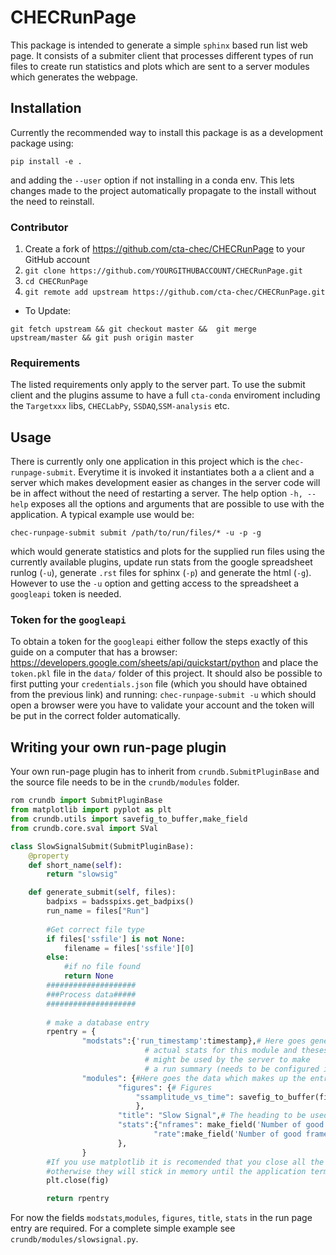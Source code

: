 # CHECRunPage
This package is intended to generate a simple `sphinx` based run list web page. It consists of a submiter client that processes different types of run files to create run statistics and plots which are sent to a server modules which generates the webpage. 

## Installation
Currently the recommended way to install this package is as a development package using:

`pip install -e .`

and adding the `--user` option if not installing in a conda env. This lets changes made to the project automatically propagate to the install without the need to reinstall.

### Contributor
1. Create a fork of https://github.com/cta-chec/CHECRunPage to your GitHub 
account
2. `git clone https://github.com/YOURGITHUBACCOUNT/CHECRunPage.git`
3. `cd CHECRunPage`
4. `git remote add upstream https://github.com/cta-chec/CHECRunPage.git`
* To Update: 

```git fetch upstream && git checkout master &&  git merge upstream/master && git push origin master```


### Requirements

The listed requirements only apply to the server part. To use the submit client and the plugins assume to have a full `cta-conda` enviroment including the `Targetxxx` libs, `CHECLabPy`, `SSDAQ`,`SSM-analysis` etc.

## Usage

There is currently only one application in this project which is the `chec-runpage-submit`. Everytime it is invoked it instantiates both a a client and a server which makes development easier as changes in the server code will be in affect without the need of restarting a server. The help option `-h, --help` exposes all the options and arguments that are possible to use with the application. A typical example use would be:

```shell
chec-runpage-submit submit /path/to/run/files/* -u -p -g
```
which would generate statistics and plots for the supplied run files using the currently available plugins, update run stats from the google spreadsheet runlog (`-u`), generate `.rst` files for sphinx (`-p`) and generate the html (`-g`).  However to use the `-u` option and getting access to the spreadsheet a `googleapi` token is needed. 


### Token for the `googleapi`
To obtain a token for the `googleapi` either follow the steps exactly of this guide on a computer that has a browser: https://developers.google.com/sheets/api/quickstart/python and place the `token.pkl` file in the `data/` folder of this project. It should also be possible to first putting your `credentials.json` file (which you should have obtained from the previous link) and running: `chec-runpage-submit -u` which should open a browser were you have to validate your account and the token will be put in the correct folder automatically. 



## Writing your own run-page plugin

Your own run-page plugin has to inherit from `crundb.SubmitPluginBase` and the source file needs to be in the `crundb/modules` folder. 


```python
rom crundb import SubmitPluginBase
from matplotlib import pyplot as plt
from crundb.utils import savefig_to_buffer,make_field
from crundb.core.sval import SVal

class SlowSignalSubmit(SubmitPluginBase):
    @property
    def short_name(self):
        return "slowsig"

    def generate_submit(self, files):
        badpixs = badsspixs.get_badpixs()
        run_name = files["Run"]
        
        #Get correct file type
        if files['ssfile'] is not None:
            filename = files['ssfile'][0]
        else:
            #if no file found
            return None
        ####################
        ###Process data#####
        ####################
        
        # make a database entry
        rpentry = {
                "modstats":{'run_timestamp':timestamp},# Here goes general stats that does not really belong in the 
                              # actual stats for this module and theses data 
                              # might be used by the server to make
                              # a run summary (needs to be configured in `pageconf.yaml)
                "modules": {#Here goes the data which makes up the entry in the run page
                        "figures": {# Figures
                            "ssamplitude_vs_time": savefig_to_buffer(fig),#we send the actual png and not the matplotlib figure
                            },
                        "title": "Slow Signal",# The heading to be used for this section
                        "stats":{"nframes": make_field('Number of good frames',nframes),
                                "rate":make_field('Number of good frames',SVal(rate,'Hz'))}
                        },
                }
        #If you use matplotlib it is recomended that you close all the figures after saving them to buffer, 
        #otherwise they will stick in memory until the application terminates
        plt.close(fig)

        return rpentry            
```
For now the fields `modstats`,`modules`, `figures`, `title`, `stats` in the run page entry are required. For a complete simple example see `crundb/modules/slowsignal.py`. 
